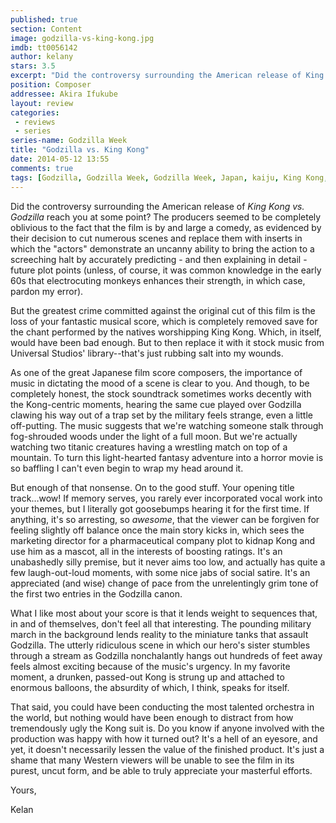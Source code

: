 ```yaml
---
published: true
section: Content
image: godzilla-vs-king-kong.jpg
imdb: tt0056142
author: kelany 
stars: 3.5
excerpt: "Did the controversy surrounding the American release of King vs. Godzilla reach you at some point?"
position: Composer
addressee: Akira Ifukube
layout: review
categories: 
 - reviews
 - series
series-name: Godzilla Week
title: "Godzilla vs. King Kong"
date: 2014-05-12 13:55
comments: true
tags: [Godzilla, Godzilla Week, Godzilla Week, Japan, kaiju, King Kong, Letters, monsters]
---
```

Did the controversy surrounding the American release of _King Kong vs. Godzilla_ reach you at some point? The producers seemed to be completely oblivious to the fact that the film is by and large a comedy, as evidenced by their decision to cut numerous scenes and replace them with inserts in which the "actors" demonstrate an uncanny ability to bring the action to a screeching halt by accurately predicting - and then explaining in detail - future plot points (unless, of course, it was common knowledge in the early 60s that electrocuting monkeys enhances their strength, in which case, pardon my error).  

But the greatest crime committed against the original cut of this film is the loss of your fantastic musical score, which is completely removed save for the chant performed by the natives worshipping King Kong.  Which, in itself, would have been bad enough. But to then replace it with it stock music from Universal Studios' library--that's just rubbing salt into my wounds.  

As one of the great Japanese film score composers, the importance of music in dictating the mood of a scene is clear to you.  And though, to be completely honest, the stock soundtrack  sometimes works decently with the Kong-centric moments, hearing the same cue played over Godzilla clawing his way out of a trap set by the military feels strange, even a little off-putting. The music suggests that we're watching someone stalk through fog-shrouded woods under the light of a full moon. But we're actually watching two titanic creatures having a wrestling match on top of a mountain. To turn this light-hearted fantasy adventure into a horror movie is so baffling I can't even begin to wrap my head around it.

But enough of that nonsense. On to the good stuff. Your opening title track…wow! If memory serves, you rarely ever incorporated vocal work into your themes, but I literally got goosebumps hearing it for the first time.  If anything, it's so arresting, so _awesome_, that the viewer can be forgiven for feeling slightly off balance once the main story kicks in, which sees the marketing director for a pharmaceutical company plot to kidnap Kong and use him as a mascot, all in the interests of boosting ratings.  It's an unabashedly silly premise, but it never aims too low, and actually has quite a few laugh-out-loud moments, with some nice jabs of social satire. It's an appreciated (and wise) change of pace from the unrelentingly grim tone of the first two entries in the Godzilla canon.  

What I like most about your score is that it lends weight to sequences that, in and of themselves, don't feel all that interesting. The pounding military march in the background lends reality to the miniature tanks that assault Godzilla. The utterly ridiculous scene in which our hero's sister stumbles through a stream as Godzilla nonchalantly hangs out hundreds of feet away feels almost exciting because of the music's urgency.  In my favorite moment, a drunken, passed-out Kong is strung up and attached to enormous balloons, the absurdity of which, I think, speaks for itself.

That said, you could have been conducting the most talented orchestra in the world, but nothing would have been enough to distract from how tremendously ugly the Kong suit is. Do you know if anyone involved with the production was happy with how it turned out? It's a hell of an eyesore, and yet, it doesn't necessarily lessen the value of the finished product. It's just a shame that many Western viewers will be unable to see the film in its purest, uncut form, and be able to truly appreciate your masterful efforts.

Yours, 

Kelan